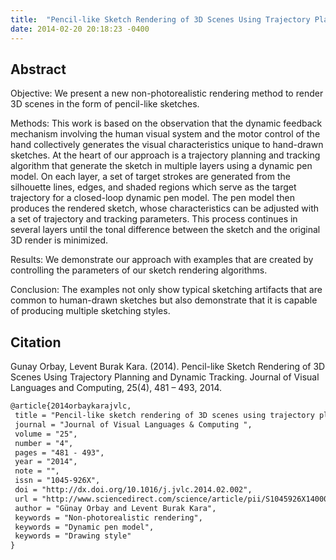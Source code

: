 ```yaml
---
title:  "Pencil-like Sketch Rendering of 3D Scenes Using Trajectory Planning and Dynamic Tracking"
date: 2014-02-20 20:18:23 -0400
---
```


## Abstract

Objective: We present a new non-photorealistic rendering method to render 3D scenes in the form of pencil-like sketches.

Methods: This work is based on the observation that the dynamic feedback mechanism involving the human visual system and the motor control of the hand collectively generates the visual characteristics unique to hand-drawn sketches. At the heart of our approach is a trajectory planning and tracking algorithm that generate the sketch in multiple layers using a dynamic pen model. On each layer, a set of target strokes are generated from the silhouette lines, edges, and shaded regions which serve as the target trajectory for a closed-loop dynamic pen model. The pen model then produces the rendered sketch, whose characteristics can be adjusted with a set of trajectory and tracking parameters. This process continues in several layers until the tonal difference between the sketch and the original 3D render is minimized.

Results: We demonstrate our approach with examples that are created by controlling the parameters of our sketch rendering algorithms.

Conclusion: The examples not only show typical sketching artifacts that are common to human-drawn sketches but also demonstrate that it is capable of producing multiple sketching styles.

## Citation

Gunay Orbay, Levent Burak Kara. (2014). Pencil-like Sketch Rendering of 3D Scenes Using Trajectory Planning and Dynamic Tracking. Journal of Visual Languages and Computing, 25(4), 481 – 493, 2014.

```tex
@article{2014orbaykarajvlc,
 title = "Pencil-like sketch rendering of 3D scenes using trajectory planning and dynamic tracking ",
 journal = "Journal of Visual Languages & Computing ",
 volume = "25",
 number = "4",
 pages = "481 - 493",
 year = "2014",
 note = "",
 issn = "1045-926X",
 doi = "http://dx.doi.org/10.1016/j.jvlc.2014.02.002",
 url = "http://www.sciencedirect.com/science/article/pii/S1045926X14000305",
 author = "Günay Orbay and Levent Burak Kara",
 keywords = "Non-photorealistic rendering",
 keywords = "Dynamic pen model",
 keywords = "Drawing style"
}
```
